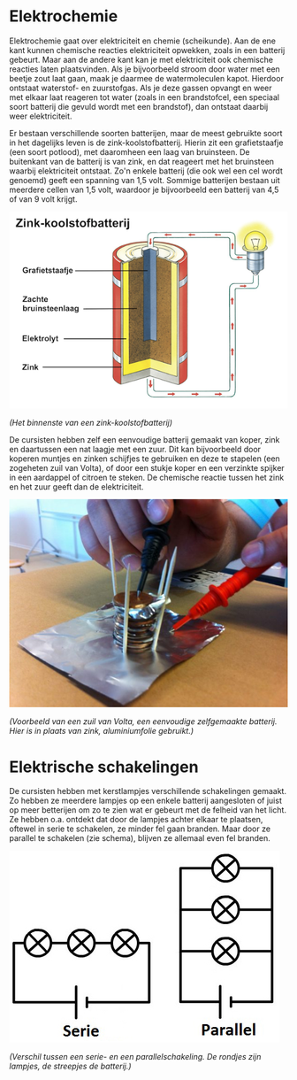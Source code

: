 # Elektrochemie
Elektrochemie gaat over elektriciteit en chemie (scheikunde). Aan de ene kant kunnen chemische reacties elektriciteit opwekken, zoals in een batterij gebeurt. Maar aan de andere kant kan je met elektriciteit ook chemische reacties laten plaatsvinden. Als je bijvoorbeeld stroom door water met een beetje zout laat gaan, maak je daarmee de watermoleculen kapot. Hierdoor ontstaat waterstof- en zuurstofgas. Als je deze gassen opvangt en weer met elkaar laat reageren tot water (zoals in een brandstofcel, een speciaal soort batterij die gevuld wordt met een brandstof), dan ontstaat daarbij weer elektriciteit.

Er bestaan verschillende soorten batterijen, maar de meest gebruikte soort in het dagelijks leven is de zink-koolstofbatterij. Hierin zit een grafietstaafje (een soort potlood), met daaromheen een laag van bruinsteen. De buitenkant van de batterij is van zink, en dat reageert met het bruinsteen waarbij elektriciteit ontstaat. Zo'n enkele batterij (die ook wel een cel wordt genoemd) geeft een spanning van 1,5 volt. Sommige batterijen bestaan uit meerdere cellen van 1,5 volt, waardoor je bijvoorbeeld een batterij van 4,5 of van 9 volt krijgt.

![batterij](batterij.png)

*(Het binnenste van een zink-koolstofbatterij)*

De cursisten hebben zelf een eenvoudige batterij gemaakt van koper, zink en daartussen een nat laagje met een zuur. Dit kan bijvoorbeeld door koperen muntjes en zinken schijfjes te gebruiken en deze te stapelen (een zogeheten zuil van Volta), of door een stukje koper en een verzinkte spijker in een aardappel of citroen te steken. De chemische reactie tussen het zink en het zuur geeft dan de elektriciteit.

![zuil van Volta](voltazuil.jpg)

*(Voorbeeld van een zuil van Volta, een eenvoudige zelfgemaakte batterij. Hier is in plaats van zink, aluminiumfolie gebruikt.)*

# Elektrische schakelingen
De cursisten hebben met kerstlampjes verschillende schakelingen gemaakt. Zo hebben ze meerdere lampjes op een enkele batterij aangesloten of juist op meer betterijen om zo te zien wat er gebeurt met de felheid van het licht. Ze hebben o.a. ontdekt dat door de lampjes achter elkaar te plaatsen, oftewel in serie te schakelen, ze minder fel gaan branden. Maar door ze parallel te schakelen (zie schema), blijven ze allemaal even fel branden.

![serie en parallelschakeling](serie_en_parallel.jpg)

*(Verschil tussen een serie- en een parallelschakeling. De rondjes zijn lampjes, de streepjes de batterij.)*
